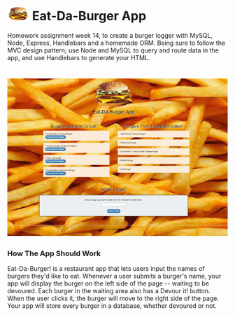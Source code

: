# ![Eat-Da-Burger App](public/assets/img/burger_xs.png) Eat-Da-Burger App 
Homework assignment week 14, to create a burger logger with MySQL, Node, Express, Handlebars and a homemade ORM. Being sure to follow the MVC design pattern; use Node and MySQL to query and route data in the app, and use Handlebars to generate your HTML.


# ![Eat-Da-Burger App](public/assets/img/etba.jpg)

### How The App Should Work
Eat-Da-Burger! is a restaurant app that lets users input the names of burgers they'd like to eat.
Whenever a user submits a burger's name, your app will display the burger on the left side of the page -- waiting to be devoured.
Each burger in the waiting area also has a Devour it! button. When the user clicks it, the burger will move to the right side of the page.
Your app will store every burger in a database, whether devoured or not.